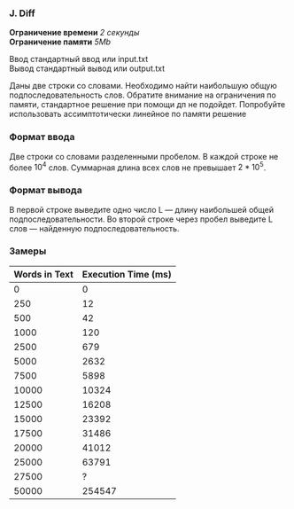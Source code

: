 ### J. Diff

**Ограничение времени**  *2 секунды*  
**Ограничение памяти**    *5Mb*


Ввод 	стандартный ввод или input.txt  
Вывод 	стандартный вывод или output.txt  

Даны две строки со словами. Необходимо найти наибольшую общую подпоследовательность слов. Обратите внимание на ограничения по памяти, стандартное решение при помощи дп не подойдет. Попробуйте использовать ассимптотически линейное по памяти решение  

### **Формат ввода** 
Две строки со словами разделенными пробелом.
В каждой строке не более $10^4$ слов. Суммарная длина всех слов не превышает $2*10^5$.  

### **Формат вывода**  
В первой строке выведите одно число L — длину наибольшей общей подпоследовательности. Во второй строке через пробел выведите L слов — найденную подпоследовательность. 


### **Замеры**  

| Words in Text | Execution Time (ms) |
|---------------|---------------------|
| 0             | 0                   |
| 250           | 12                  |
| 500           | 42                  |
| 1000          | 120                 |
| 2500          | 679                 |
| 5000          | 2632                |
| 7500          | 5898                |
| 10000         | 10324               |
| 12500         | 16208               |
| 15000         | 23392               |
| 17500         | 31486               |
| 20000         | 41012               |
| 25000         | 63791               |
| 27500         | ?                    |
| 50000         | 254547              |
